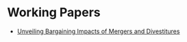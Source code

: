 <html lang="en">
<body>
    <h1>Working Papers</h1>
    <ul>
        <li>
            <a href="https://yanndelaprez.github.io/jmp_delaprez_eui.pdf" target="_blank">Unveiling Bargaining Impacts of Mergers and Divestitures</a>
        </li>
    </ul>
</body>
</html>

